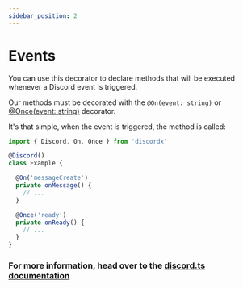 ```yaml
---
sidebar_position: 2
---
```


# Events

You can use this decorator to declare methods that will be executed whenever a Discord event is triggered.

Our methods must be decorated with the `@On(event: string)` or [@Once(event: string)](https://discord-ts.js.org/docs/decorators/general/once) decorator.

It's that simple, when the event is triggered, the method is called:

```ts
import { Discord, On, Once } from 'discordx'

@Discord()
class Example {

  @On('messageCreate')
  private onMessage() {
    // ...
  }

  @Once('ready')
  private onReady() {
    // ...
  }
}
```

### For more information, head over to the [discord.ts documentation](https://discord-ts.js.org/docs/decorators/general/on)
